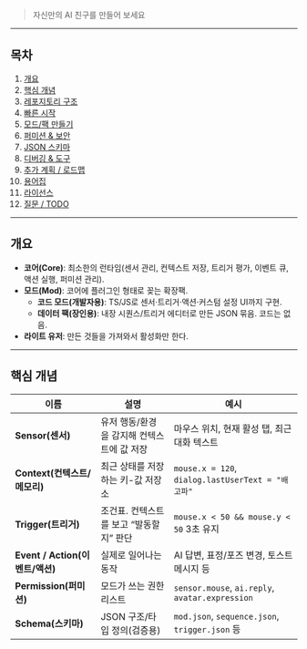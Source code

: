 # <AICompanion>
 
> 자신만의 AI 친구를 만들어 보세요

---

## 목차

1. [개요](#개요)  
2. [핵심 개념](#핵심-개념)  
3. [레포지토리 구조](#레포지토리-구조)  
4. [빠른 시작](#빠른-시작)  
5. [모드/팩 만들기](#모드팩-만들기)  
6. [퍼미션 & 보안](#퍼미션--보안)  
7. [JSON 스키마](#json-스키마)  
8. [디버깅 & 도구](#디버깅--도구)  
9. [추가 계획 / 로드맵](#추가-계획--로드맵)  
10. [용어집](#용어집)  
11. [라이선스](#라이선스)  
12. [질문 / TODO](#질문--todo)

---

## 개요

- **코어(Core)**: 최소한의 런타임(센서 관리, 컨텍스트 저장, 트리거 평가, 이벤트 큐, 액션 실행, 퍼미션 관리).  
- **모드(Mod)**: 코어에 플러그인 형태로 꽂는 확장팩.
  - **코드 모드(개발자용)**: TS/JS로 센서·트리거·액션·커스텀 설정 UI까지 구현.
  - **데이터 팩(장인용)**: 내장 시퀀스/트리거 에디터로 만든 JSON 묶음. 코드는 없음.  
- **라이트 유저**: 만든 것들을 가져와서 활성화만 한다.

---

## 핵심 개념

| 이름 | 설명 | 예시 |
|---|---|---|
| **Sensor(센서)** | 유저 행동/환경을 감지해 컨텍스트에 값 저장 | 마우스 위치, 현재 활성 탭, 최근 대화 텍스트 |
| **Context(컨텍스트/메모리)** | 최근 상태를 저장하는 키-값 저장소 | `mouse.x = 120`, `dialog.lastUserText = "배고파"` |
| **Trigger(트리거)** | 조건표. 컨텍스트를 보고 “발동할지” 판단 | `mouse.x < 50 && mouse.y < 50` 3초 유지 |
| **Event / Action(이벤트/액션)** | 실제로 일어나는 동작 | AI 답변, 표정/포즈 변경, 토스트 메시지 등 |
| **Permission(퍼미션)** | 모드가 쓰는 권한 리스트 | `sensor.mouse`, `ai.reply`, `avatar.expression` |
| **Schema(스키마)** | JSON 구조/타입 정의(검증용) | `mod.json`, `sequence.json`, `trigger.json` 등 |
